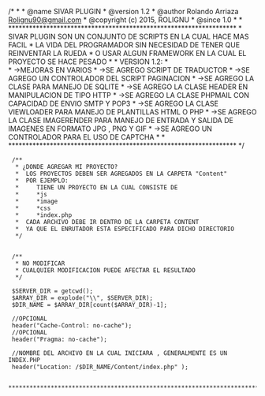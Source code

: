   /* * 
     * @name SIVAR PLUGIN 
     * @version 1.2
     * @author Rolando Arriaza <Rolignu90@gmail.com>
     * @copyright (c) 2015, ROLIGNU
     * @since 1.0
     * 
     * ******************************************************************
     * SIVAR PLUGIN SON UN CONJUNTO DE SCRIPTS EN LA CUAL HACE MAS FACIL
     * LA VIDA DEL PROGRAMADOR SIN NECESIDAD DE TENER QUE REINVENTAR LA RUEDA
     * O USAR ALGUN FRAMEWORK EN LA CUAL EL PROYECTO SE HACE PESADO
     *
     * VERSION 1.2:
     *      
     *       ->MEJORAS EN VARIOS 
     *       ->SE AGREGO SCRIPT DE TRADUCTOR
     *       ->SE AGREGO UN CONTROLADOR DEL SCRIPT PAGINACION 
     *       ->SE AGREGO LA CLASE PARA MANEJO DE SQLITE
     *       ->SE AGREGO LA CLASE HEADER EN MANIPULACION DE TIPO HTTP
     *       ->SE AGREGO LA CLASE PHPMAIL CON CAPACIDAD DE ENVIO SMTP Y POP3
     *       ->SE AGREGO LA CLASE VIEWLOADER PARA 
                    MANEJO DE PLANTILLAS HTML O PHP 
     *       ->SE AGREGO LA CLASE IMAGERENDER PARA MANEJO DE ENTRADA Y SALIDA 
                DE IMAGENES EN FORMATO JPG , PNG Y GIF
     *       ->SE AGREGO UN CONTROLADOR PARA EL USO DE CAPTCHA
     * 
     * ******************************************************************
     */



     /**
      * ¿DONDE AGREGAR MI PROYECTO?
      *  LOS PROYECTOS DEBEN SER AGREGADOS EN LA CARPETA "Content"
      *  POR EJEMPLO:
      *     TIENE UN PROYECTO EN LA CUAL CONSISTE DE 
      *     *js
      *     *image
      *     *css
      *     *index.php
      *  CADA ARCHIVO DEBE IR DENTRO DE LA CARPETA CONTENT
      *  YA QUE EL ENRUTADOR ESTA ESPECIFICADO PARA DICHO DIRECTORIO  
      */

     
     /**
      * NO MODIFICAR 
      * CUALQUIER MODIFICACION PUEDE AFECTAR EL RESULTADO 
      */

     $SERVER_DIR = getcwd();
     $ARRAY_DIR = explode("\\", $SERVER_DIR);
     $DIR_NAME = $ARRAY_DIR[count($ARRAY_DIR)-1];
     
     //OPCIONAL
     header("Cache-Control: no-cache");
     //OPCIONAL
     header("Pragma: no-cache");
     
     //NOMBRE DEL ARCHIVO EN LA CUAL INICIARA , GENERALMENTE ES UN INDEX.PHP    
     header("Location: /$DIR_NAME/Content/index.php" );  

     ***************************************************************************
